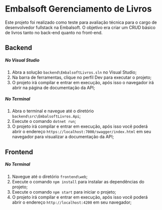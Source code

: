 # Embalsoft Gerenciamento de Livros

Este projeto foi realizado como teste para avaliação técnica para o cargo de desenvolvedor fullstack na Embalsoft. O objetivo era criar um CRUD básico de livros tanto no back-end quanto no front-end.

## Backend
##### No Visual Studio
1. Abra a solução `backend\EmbalsoftLivros.sln` no Visual Studio;
2. Na barra de ferramentas, clique no perfil Dev para executar o projeto;
3. O projeto irá compilar e entrar em execução, após isso o navegador irá abrir na página de documentação da API;

##### No Terminal
1. Abra o terminal e navegue até o diretório `backend\src\EmbalsoftLivros.Api`;
2. Execute o comando `dotnet run`;
3. O projeto irá compilar e entrar em execução, após isso você poderá abrir o endereço `https://localhost:7000/swagger/index.html` em seu navegador para visualizar a documentação da API;

## Frontend
##### No Terminal
1. Navegue até o diretório `frontend\web`;
2. Execute o comando `npm install` para instalar as dependências do projeto;
3. Execute o comando `npm start` para iniciar o projeto;
4. O projeto irá compilar e entrar em execução, após isso você poderá abrir o endereço `http://localhost:4200` em seu navegador;
